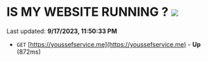 # IS MY WEBSITE RUNNING ? [![](https://img.shields.io/static/v1?label=Sponsor&message=%E2%9D%A4&logo=GitHub&color=%23fe8e86)](https://github.com/sponsors/<username>)

Last updated: **9/17/2023, 11:50:33 PM**

- `GET` [https://youssefservice.me](https://youssefservice.me) - **Up** (872ms)
